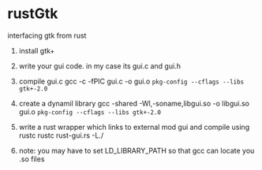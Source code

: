 rustGtk
=======

interfacing gtk from rust 

1. install gtk+

2. write your gui code. in my case its gui.c and gui.h

3. compile gui.c
gcc -c -fPIC gui.c -o gui.o `pkg-config --cflags --libs gtk+-2.0`

4. create a dynamil library
gcc -shared -Wl,-soname,libgui.so -o libgui.so  gui.o `pkg-config --cflags --libs gtk+-2.0`

5. write a rust wrapper which links to external mod gui and compile using rustc
rustc rust-gui.rs -L./

6. note:
you may have to set LD_LIBRARY_PATH so that gcc can locate you .so files


